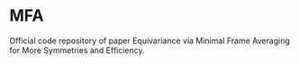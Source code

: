 # MFA
Official code repository of paper Equivariance via Minimal Frame Averaging for More Symmetries and Efficiency.
